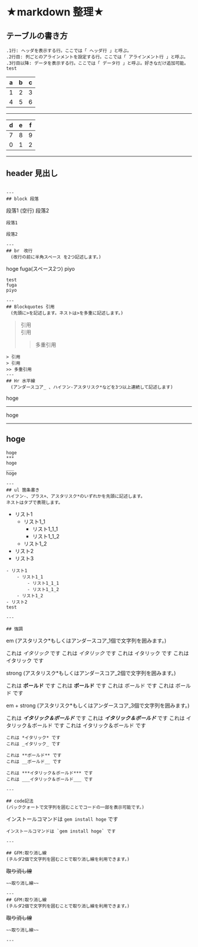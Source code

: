 ﻿# ★markdown 整理★

## テーブルの書き方
```
.1行: ヘッダを表示する行。ここでは「 ヘッダ行 」と呼ぶ。
.2行目: 列ごとのアラインメントを設定する行。ここでは「 アラインメント行 」と呼ぶ。
.3行目以降: データを表示する行。ここでは「 データ行 」と呼ぶ。好きなだけ追加可能。
test
```
|a  |b  |c  |
|---|---|---|
|1  |2  |3  |
|4  |5  |6  |
---
|d  |e  |f  |
|---|---|---|
|7  |8  |9  |
|0  |1  |2  |
---
## header 見出し
```

---
## block 段落
```
段落1
(空行)
段落2
```
段落1

段落2

---
## br　改行
　(改行の前に半角スペース を2つ記述します。)
```
hoge
fuga(スペース2つ)
piyo
```
test
fuga  
piyo

---
## Blockquotes 引用
　(先頭に>を記述します。ネストは>を多重に記述します。)
```
> 引用  
> 引用
>> 多重引用
```
> 引用  
> 引用
>> 多重引用
---
## Hr 水平線
　(アンダースコア_ 、ハイフン-アスタリスク*などを3つ以上連続して記述します)
```
hoge
***
hoge
___
hoge
---
```
hoge
***
hoge
___
hoge

---
## ul 箇条書き
ハイフン-、プラス+、アスタリスク*のいずれかを先頭に記述します。
ネストはタブで表現します。
```
- リスト1
    - リスト1_1
        - リスト1_1_1
        - リスト1_1_2
    - リスト1_2
- リスト2
- リスト3
```
- リスト1
    - リスト1_1
        - リスト1_1_1
        - リスト1_1_2
    - リスト1_2
- リスト2
test

---

## 強調
```
em (アスタリスク*もしくはアンダースコア_1個で文字列を囲みます。)

これは *イタリック* です
これは _イタリック_ です
これは イタリック です これは イタリック です

strong (アスタリスク*もしくはアンダースコア_2個で文字列を囲みます。)

これは **ボールド** です
これは __ボールド__ です
これは ボールド です これは ボールド です

em + strong (アスタリスク*もしくはアンダースコア_3個で文字列を囲みます。)

これは ***イタリック＆ボールド*** です
これは ___イタリック＆ボールド___ です
これは イタリック＆ボールド です これは イタリック＆ボールド です
```
これは *イタリック* です
これは _イタリック_ です

これは **ボールド** です
これは __ボールド__ です

これは ***イタリック＆ボールド*** です
これは ___イタリック＆ボールド___ です

---

## code記法
(バッククォートで文字列を囲むことでコードの一部を表示可能です。)

```
インストールコマンドは `gem install hoge` です
```
インストールコマンドは `gem install hoge` です

---

## GFM:取り消し線
(チルダ2個で文字列を囲むことで取り消し線を利用できます。)

```
~~取り消し線~~
```
~~取り消し線~~

---
## GFM:取り消し線
(チルダ2個で文字列を囲むことで取り消し線を利用できます。)

```
~~取り消し線~~
```
~~取り消し線~~

---
